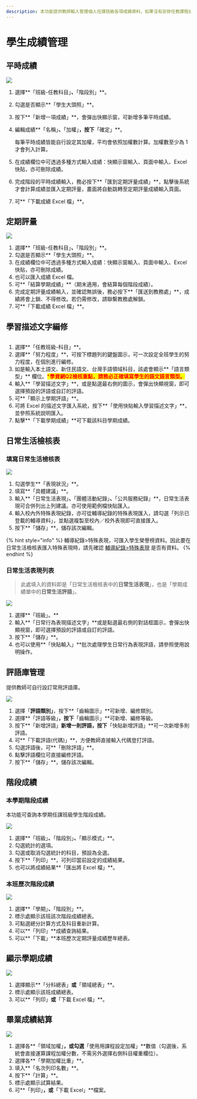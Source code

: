 ```yaml
---
description: 本功能提供教師輸入管理個人任課班級各項成績資料，如果沒有安排任教課程或設定有誤，請聯絡貴校教學組處理。
---
```


# 學生成績管理

## 平時成績

![](../.gitbook/assets/score-normal.png)

1. 選擇**「班級-任教科目」**、**「階段別」**。
2. 勾選是否顯示**「學生大頭照」**。
3. 按下**「新增一項成績」**，會彈出快顯示窗，可新增多筆平時成績。
4.  編輯成績**「名稱」**、**「加權」**，按下**「確定」**。

    每筆平時成績皆能自行設定其加權，平均會依照加權數計算。加權數至少為 1 才會列入計算。
5. 在成績欄位中可透過多種方式輸入成績：快顯示窗輸入、頁面中輸入、Excel 快貼，亦可刪除成績。
6. 完成階段的平時成績輸入，務必按下**「匯到定期評量成績」**，點擊後系統才會計算成績並匯入定期評量，畫面將自動跳轉至定期評量成績輸入頁面。
7. 可**「下載成績 Excel 檔」**。

## 定期評量

![](<../.gitbook/assets/section (1).png>)

1. 選擇**「班級-任教科目」**、**「階段別」**。
2. 勾選是否顯示**「學生大頭照」**。
3. 在成績欄位中可透過多種方式輸入成績：快顯示窗輸入、頁面中輸入、Excel 快貼，亦可刪除成績。
4. 也可以匯入成績 Excel 檔。
5. 可**「結算學期成績」**（期末適用，會結算每個階段成績）。
6. 完成定期評量成績輸入，並確認無誤後，務必按下**「匯送到教務處」**，成績將會上鎖、不得修改。若仍需修改，請聯繫教務處解鎖。
7. 可**「下載成績 Excel 檔」**。

## 學習描述文字編修

<figure><img src="../.gitbook/assets/score_comment (1).png" alt=""><figcaption></figcaption></figure>

1. 選擇**「任教班級-科目」**。
2. 選擇**「努力程度」**，可按下標題列的鍵盤圖示，可一次設定全班學生的努力程度，在個別進行編修。
3. 如是輸入本土語文、新住民語文、台灣手語領域科目，該處會顯示**「語言類型」** 欄位。<mark style="color:red;">\*</mark><mark style="color:red;">**學資網Q2檢核重點，請務必正確填寫學生的語文語言類型。**</mark>
4. 輸入**「學習描述文字」**，或是點選最右側的圖示，會彈出快顯視窗，即可選擇預設的評語或自訂的評語。
5. 可**「顯示上學期評語」**。
6. 可將 Excel 的描述文字匯入系統，按下**「使用快貼輸入學習描述文字」**，並參照系統說明匯入。
7. 點擊**「下載學期成績」**可下載該科目學期成績。

## 日常生活檢核表

### 填寫日常生活檢核表

![](../.gitbook/assets/check-list.png)

1. 勾選學生**「表現狀況」**。
2. 填寫**「具體建議」**。
3. 輸入**「日常生活表現」**、**「團體活動紀錄」**、**「公共服務紀錄」**，日常生活表現可合併列出上列建議。亦可使用範例檔快貼匯入。
4. 輸入校內外特殊表現紀錄，亦可從輔導紀錄的特殊表現匯入，請勾選「列示已登載的輔導資料」，並點選複製至校內／校外表現即可直接匯入。
5. 按下**「儲存」**，儲存該次編輯。

{% hint style="info" %}
輔導紀錄>特殊表現，可匯入學生榮譽榜資料。因此要在日常生活檢核表匯入特殊表現時，請先確認 [輔導紀錄>特殊表現](../undefined-1/sheng-guan-li.md#te-shu-biao-xian) 是否有資料。
{% endhint %}

### 日常生活表現列表

> 此處填入的資料即是「日常生活檢核表中的**日常生活表現**」，也是「學期成績單中的**日常生活評語**」。

![](../.gitbook/assets/tutor\_behavior\_input.png)

1. 選擇**「班級」。**
2. 輸入**「日常行為表現描述文字」**或是點選最右側的對話框圖示，會彈出快顯視窗，即可選擇預設的評語或自訂的評語。
3. 按下**「儲存」**。
4. 也可以使用**「快貼輸入」**批次處理學生日常行為表現評語，請參照使用說明操作。

## 評語庫管理

提供教師可自行設訂常用評語庫。

![](../.gitbook/assets/comment-manage.png)

1. 選擇「**評語類別」**，按下**「齒輪圖示」**可新增、編修類別。
2. 選擇**「評語等級」**，按下**「齒輪圖示」**可新增、編修等級。
3. 按下**「新增評語」**新增一則評語，按下**「快貼新增評語」**可一次新增多則評語。
4. 可**「下載評語(代碼)」**，方便教師直接輸入代碼登打評語。
5. 勾選評語後，可**「刪除評語」**。
6. 點擊評語欄位可直接編修評語。
7. 按下**「儲存」**，儲存該次編輯。

## 階段成績

### 本學期階段成績

本功能可查詢本學期任課班級學生階段成績。

![](../.gitbook/assets/section-score.png)

1. 選擇**「班級」**、**「階段別」**、**「顯示模式」**。
2. 勾選統計的選項。
3. 勾選或取消勾選統計的科目，預設為全選。
4. 按下**「列印」**，可列印當前設定的成績結果。
5. 也可以將成績結果**「匯出將 Excel 檔」**。

### 本班歷次階段成績

![](../.gitbook/assets/tutor\_section\_score\_record.png)

1. 選擇**「學期」**、**「階段別」**。
2. 標示處顯示該班該次階段成績總表。
3. 可點選總分計算方式及科目重新計算。
4. 可以**「列印」**成績查詢結果。
5. 可以**「下載」**本班歷次定期評量成績歷年總表。

## 顯示學期成績

![](../.gitbook/assets/semester-score.png)

1. 選擇顯示**「分科總表」**或**「領域總表」**。
2. 標示處顯示該班成績總表。
3. 可以**「列印」**或**「下載 Excel 檔」**。

## 畢業成績結算

![](../.gitbook/assets/tutor-grade-score-cal.png)

1. 選擇各**「領域加權」**，或勾選**「使用用課程設定加權」**數值（勾選後，系統會直接運算課程加權分數，不需另外選擇右側科目權重欄位）。
2. 選擇各**「學期加權比重」**。
3. 填入**「名次列印名數」**。
4. 按下**「計算」**。
5. 標示處顯示試算結果。
6. 可**「列印」**，或**「下載 Excel」**檔案。
